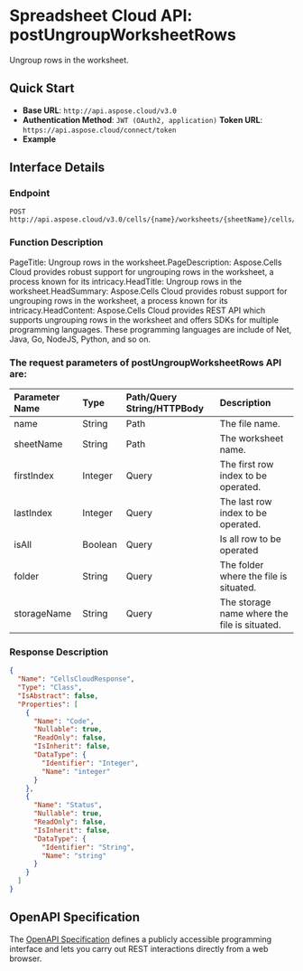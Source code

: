 # **Spreadsheet Cloud API: postUngroupWorksheetRows**

Ungroup rows in the worksheet. 

## **Quick Start**

- **Base URL**: `http://api.aspose.cloud/v3.0`
- **Authentication Method**: `JWT (OAuth2, application)`  **Token URL**: `https://api.aspose.cloud/connect/token`
- **Example** 
<script src="https://gist.github.com/aspose-cells-cloud-gists/8a5b324fdf3e574dbd747c1a1e24b05d.js?file=Example30_PostUngroupWorksheetRows.cs"></script>

## **Interface Details**

### **Endpoint** 

```
POST http://api.aspose.cloud/v3.0/cells/{name}/worksheets/{sheetName}/cells/rows/ungroup
```

### **Function Description**
PageTitle: Ungroup rows in the worksheet.PageDescription: Aspose.Cells Cloud provides robust support for ungrouping rows in the worksheet, a process known for its intricacy.HeadTitle: Ungroup rows in the worksheet.HeadSummary: Aspose.Cells Cloud provides robust support for ungrouping rows in the worksheet, a process known for its intricacy.HeadContent: Aspose.Cells Cloud provides REST API which supports ungrouping rows in the worksheet and offers SDKs for multiple programming languages. These programming languages are include of Net, Java, Go, NodeJS, Python, and so on.

### The request parameters of **postUngroupWorksheetRows** API are: 

| Parameter Name | Type | Path/Query String/HTTPBody | Description | 
| :- | :- | :- |:- | 
|name|String|Path|The file name.|
|sheetName|String|Path|The worksheet name.|
|firstIndex|Integer|Query|The first row index to be operated.|
|lastIndex|Integer|Query|The last row index to be operated.|
|isAll|Boolean|Query|Is all row to be operated|
|folder|String|Query|The folder where the file is situated.|
|storageName|String|Query|The storage name where the file is situated.|


### **Response Description**
```json
{
  "Name": "CellsCloudResponse",
  "Type": "Class",
  "IsAbstract": false,
  "Properties": [
    {
      "Name": "Code",
      "Nullable": true,
      "ReadOnly": false,
      "IsInherit": false,
      "DataType": {
        "Identifier": "Integer",
        "Name": "integer"
      }
    },
    {
      "Name": "Status",
      "Nullable": true,
      "ReadOnly": false,
      "IsInherit": false,
      "DataType": {
        "Identifier": "String",
        "Name": "string"
      }
    }
  ]
}
```

## OpenAPI Specification

The [OpenAPI Specification](https://reference.aspose.cloud/cells/#/CellsController/PostUngroupWorksheetRows) defines a publicly accessible programming interface and lets you carry out REST interactions directly from a web browser.

